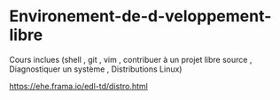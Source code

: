 # Environement-de-d-veloppement-libre
Cours inclues (shell , git , vim , contribuer à un projet libre source , Diagnostiquer un système , Distributions Linux) 

https://ehe.frama.io/edl-td/distro.html
